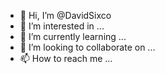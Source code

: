 - 👋 Hi, I’m @DavidSixco
- 👀 I’m interested in ...
- 🌱 I’m currently learning ...
- 💞️ I’m looking to collaborate on ...
- 📫 How to reach me ...

<!---
DavidSixco/DavidSixco is a ✨ special ✨ repository because its `README.md` (this file) appears on your GitHub profile.
You can click the Preview link to take a look at your changes.
--->
